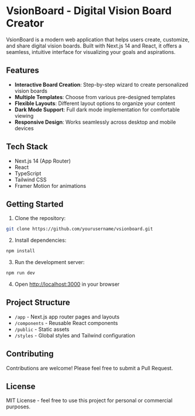 # VsionBoard - Digital Vision Board Creator

VsionBoard is a modern web application that helps users create, customize, and share digital vision boards. Built with Next.js 14 and React, it offers a seamless, intuitive interface for visualizing your goals and aspirations.

## Features

- **Interactive Board Creation**: Step-by-step wizard to create personalized vision boards
- **Multiple Templates**: Choose from various pre-designed templates
- **Flexible Layouts**: Different layout options to organize your content
- **Dark Mode Support**: Full dark mode implementation for comfortable viewing
- **Responsive Design**: Works seamlessly across desktop and mobile devices

## Tech Stack

- Next.js 14 (App Router)
- React
- TypeScript
- Tailwind CSS
- Framer Motion for animations

## Getting Started

1. Clone the repository:
```bash
git clone https://github.com/yourusername/vsionboard.git
```

2. Install dependencies:
```bash
npm install
```

3. Run the development server:
```bash
npm run dev
```

4. Open [http://localhost:3000](http://localhost:3000) in your browser

## Project Structure

- `/app` - Next.js app router pages and layouts
- `/components` - Reusable React components
- `/public` - Static assets
- `/styles` - Global styles and Tailwind configuration

## Contributing

Contributions are welcome! Please feel free to submit a Pull Request.

## License

MIT License - feel free to use this project for personal or commercial purposes.

